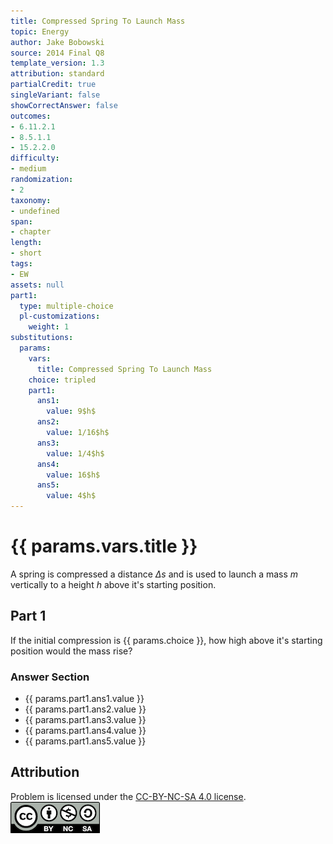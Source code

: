 ```yaml
---
title: Compressed Spring To Launch Mass
topic: Energy
author: Jake Bobowski
source: 2014 Final Q8
template_version: 1.3
attribution: standard
partialCredit: true
singleVariant: false
showCorrectAnswer: false
outcomes:
- 6.11.2.1
- 8.5.1.1
- 15.2.2.0
difficulty:
- medium
randomization:
- 2
taxonomy:
- undefined
span:
- chapter
length:
- short
tags:
- EW
assets: null
part1:
  type: multiple-choice
  pl-customizations:
    weight: 1
substitutions:
  params:
    vars:
      title: Compressed Spring To Launch Mass
    choice: tripled
    part1:
      ans1:
        value: 9$h$
      ans2:
        value: 1/16$h$
      ans3:
        value: 1/4$h$
      ans4:
        value: 16$h$
      ans5:
        value: 4$h$
---
```

# {{ params.vars.title }}
A spring is compressed a distance $\Delta$$s$ and is used to launch a mass $m$ vertically to a height $h$ above it's starting position.

## Part 1

If the initial compression is {{ params.choice }}, how high above it's starting position would the mass rise?

### Answer Section

- {{ params.part1.ans1.value }}
- {{ params.part1.ans2.value }}
- {{ params.part1.ans3.value }}
- {{ params.part1.ans4.value }}
- {{ params.part1.ans5.value }}

## Attribution

Problem is licensed under the [CC-BY-NC-SA 4.0 license](https://creativecommons.org/licenses/by-nc-sa/4.0/).<br> ![The Creative Commons 4.0 license requiring attribution-BY, non-commercial-NC, and share-alike-SA license.](https://raw.githubusercontent.com/firasm/bits/master/by-nc-sa.png)